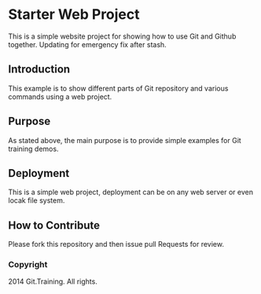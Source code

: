 # Starter Web Project

This is a simple website project for showing how to use Git and Github together. Updating for emergency fix after stash.

## Introduction

This example is to show different parts of Git repository and various commands using a web project.

## Purpose

As stated above, the main purpose is to provide simple examples for Git training demos.

## Deployment

This is a simple web project, deployment can be on any web server or even locak file system.

## How to Contribute

Please fork this repository and then issue pull Requests for review.

### Copyright

2014 Git.Training. All rights.